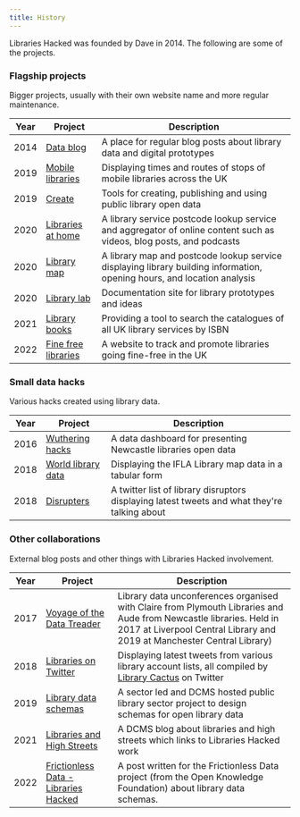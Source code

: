 ```yaml
---
title: History
---
```


Libraries Hacked was founded by Dave in 2014. The following are some of the projects.

### Flagship projects

Bigger projects, usually with their own website name and more regular maintenance.

| Year | Project | Description |
| --- | --- | --- |
| 2014 | [Data blog](https://blog.librarydata.uk) | A place for regular blog posts about library data and digital prototypes |
| 2019 | [Mobile libraries](https://www.mobilelibraries.co.uk/) | Displaying times and routes of stops of mobile libraries across the UK |
| 2019 | [Create](https://create.librarydata.uk) | Tools for creating, publishing and using public library open data |
| 2020 | [Libraries at home](https://www.librariesathome.co.uk/) | A library service postcode lookup service and aggregator of online content such as videos, blog posts, and podcasts |
| 2020 | [Library map](https://www.librarymap.co.uk/) | A library map and postcode lookup service displaying library building information, opening hours, and location analysis |
| 2020 | [Library lab](https://www.librarylab.uk/) | Documentation site for library prototypes and ideas |
| 2021 | [Library books](https://librarybooks.uk/) | Providing a tool to search the catalogues of all UK library services by ISBN |
| 2022 | [Fine free libraries](https://www.finefreelibraries.uk/) | A website to track and promote libraries going fine-free in the UK |


### Small data hacks

Various hacks created using library data.

| Year | Project | Description |
| --- | --- | --- |
| 2016 | [Wuthering hacks](https://newcastle.librarydata.uk/) | A data dashboard for presenting Newcastle libraries open data |
| 2018 | [World library data](https://ifla.librarydata.uk/) | Displaying the IFLA Library map data in a tabular form |
| 2018 | [Disrupters](https://disbumptors.librarydata.uk/) | A twitter list of library disruptors displaying latest tweets and what they're talking about|


### Other collaborations

External blog posts and other things with Libraries Hacked involvement.

| Year | Project | Description |
| --- | --- | --- |
| 2017 | [Voyage of the Data Treader](https://voyage.datatreaders.co.uk/) | Library data unconferences organised with Claire from Plymouth Libraries and Aude from Newcastle libraries. Held in 2017 at Liverpool Central Library and 2019 at Manchester Central Library) |
| 2018 | [Libraries on Twitter](https://twitter.librarydata.uk/) | Displaying latest tweets from various library account lists, all compiled by [Library Cactus](https://twitter.com/SarahHLib/lists) on Twitter |
| 2019 | [Library data schemas](https://schema.librarydata.uk) | A sector led and DCMS hosted public library sector project to design schemas for open library data |
| 2021 | [Libraries and High Streets](https://dcmslibraries.blog.gov.uk/2021/05/20/libraries-and-high-streets/) | A DCMS blog about libraries and high streets which links to Libraries Hacked work |
| 2022 | [Frictionless Data - Libraries Hacked](https://frictionlessdata.io/blog/2022/02/07/libraries-hacked/) | A post written for the Frictionless Data project (from the Open Knowledge Foundation) about library data schemas. |
